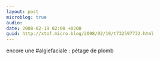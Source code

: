 ```yaml
---
layout: post
microblog: true
audio: 
date: 2008-02-19 02:00 +0200
guid: http://xtof.micro.blog/2008/02/19/t732597732.html
---
```

encore une #algiefaciale :  pétage de plomb
